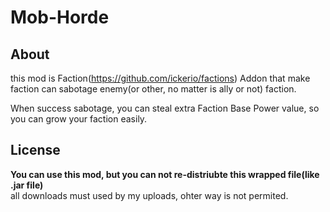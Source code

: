# Mob-Horde

## About

this mod is Faction(https://github.com/ickerio/factions) Addon that make faction can sabotage enemy(or other, no matter is ally or not) faction.

When success sabotage, you can steal extra Faction Base Power value, so you can grow your faction easily.

## License

**You can use this mod, but you can not re-distriubte this wrapped file(like .jar file)** <br>
all downloads must used by my uploads, ohter way is not permited. 

